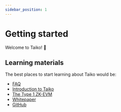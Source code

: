 ```yaml
---
sidebar_position: 1
---
```


# Getting started

Welcome to Taiko! 🥁

## Learning materials

The best places to start learning about Taiko would be:

- [FAQ](../faq/)
- [Introduction to Taiko](https://mirror.xyz/labs.taiko.eth/oRy3ZZ_4-6IEQcuLCMMlxvdH6E-T3_H7UwYVzGDsgf4)
- [The Type 1 ZK-EVM](https://mirror.xyz/labs.taiko.eth/w7NSKDeKfJoEy0p89I9feixKfdK-20JgWF9HZzxfeBo)
- [Whitepaper](https://taikochain.github.io/taiko-mono/taiko-whitepaper.pdf)
- [GitHub](https://github.com/taikochain/)
